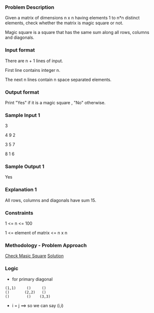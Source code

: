 ### Problem Description

Given a matrix of dimensions n x n having elements 1 to n*n distinct elements, check whether the matrix is magic square or not.

Magic square is a square that has the same sum along all rows, columns and diagonals.

### Input format

There are n + 1 lines of input.

First line contains integer n.

The next n lines contain n space separated elements.

### Output format

Print "Yes" if it is a magic square , "No" otherwise.

### Sample Input 1

3

4 9 2

3 5 7

8 1 6

### Sample Output 1

Yes

### Explanation 1

All rows, columns and diagonals have sum 15.

### Constraints

1 <= n <= 100

1 <= element of matrix <= n x n

### Methodology - Problem Approach

[Check Masic Square](https://www.youtube.com/watch?v=FM7XwkAWFDs)
[Solution](./checkMagicSquare.js)

### Logic

- for primary diagonal
```
(1,1)     ()     ()
()       (2,2)   ()
()        ()    (3,3)
```
- i = j ==> so we can say (i,i)